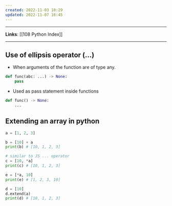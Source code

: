 ```yaml
---
created: 2022-11-03 10:29
updated: 2022-11-07 16:45
---
```

---
**Links**: [[108 Python Index]]

---
## Use of ellipsis operator (...)
- When arguments of the function are of type any.

```python
def func(abc: ...) -> None:
	pass
```

- Used as pass statement inside functions

```python
def func() -> None:
	...
```

## Extending an array in python
```python
a = [1, 2, 3]

b = [10] + a
print(b) # [10, 1, 2, 3]

# similar to JS ... operator
c = [10, *a]
print(c) # [10, 1, 2, 3]

e = [*a, 10]
print(e) # [1, 2, 3, 10]

d = [10]
d.extend(a)
print(d) # [10, 1, 2, 3]
```